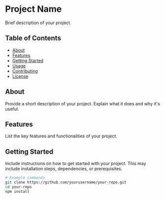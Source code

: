 # Project Name

Brief description of your project.

## Table of Contents

- [About](#about)
- [Features](#features)
- [Getting Started](#getting-started)
- [Usage](#usage)
- [Contributing](#contributing)
- [License](#license)

## About

Provide a short description of your project. Explain what it does and why it's useful.

## Features

List the key features and functionalities of your project.

## Getting Started

Include instructions on how to get started with your project. This may include installation steps, dependencies, or prerequisites.

```bash
# Example commands
git clone https://github.com/yourusername/your-repo.git
cd your-repo
npm install
